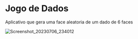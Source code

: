# Jogo de Dados

Aplicativo que gera uma face aleatoria de um dado de 6 faces

![Screenshot_20230706_234012](https://github.com/abreumatheu/DadosJetpackCompose/assets/86974945/a382eae5-2213-485f-a538-dbdb2e6a5a4b)
